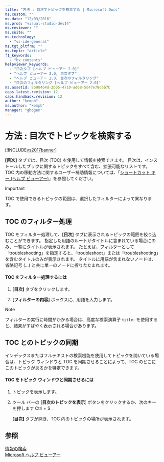 ```yaml
---
title: "方法 : 目次でトピックを検索する | Microsoft Docs"
ms.custom: ""
ms.date: "12/03/2016"
ms.prod: "visual-studio-dev14"
ms.reviewer: ""
ms.suite: ""
ms.technology: 
  - "vs-ide-general"
ms.tgt_pltfrm: ""
ms.topic: "article"
f1_keywords: 
  - "hv_contents"
helpviewer_keywords: 
  - "目次タブ [ヘルプ ビューアー 2.0]"
  - "ヘルプ ビューアー 2.0, 目次タブ"
  - "ヘルプ ビューアー 2.0, 目次のフィルタリング"
  - "目次のフィルタリング [ヘルプ ビューアー 2.0]"
ms.assetid: 8b98464d-2b05-4710-ad68-5647e78c6b7b
caps.latest.revision: 12
caps.handback.revision: 12
author: "kempb"
ms.author: "kempb"
manager: "ghogen"
---
```

# 方法 : 目次でトピックを検索する
[!INCLUDE[vs2017banner](../code-quality/includes/vs2017banner.md)]

**\[目次\]** タブでは、目次 \(TOC\) を使用して情報を検索できます。  目次は、インストールしたブックに関するトピックをすべて含む、拡張可能なリストです。  TOC 内の移動方法に関するユーザー補助情報については、「[ショートカット キー \(ヘルプ ビューアー\)](../ide/shortcut-keys-help-viewer.md)」を参照してください。  
  
> [!IMPORTANT]
>  TOC で使用できるトピックの範囲は、選択したフィルターによって異なります。  
  
## TOC のフィルター処理  
 TOC をフィルター処理して、**\[目次\]** タブに表示されるトピックの範囲を絞り込むことができます。  指定した用語のルートがタイトルに含まれている場合にのみ、一覧にタイトルが表示されます。  たとえば、フィルターとして「troubleshooting」を指定すると、「troubleshoot」または「troubleshooting」を含むタイトルのみが表示されます。  タイトルに用語が含まれないノードは、省略記号 \(...\) と共に単一のノードに折りたたまれます。  
  
#### TOC をフィルター処理するには  
  
1.  **\[目次\]** タブをクリックします。  
  
2.  **\[フィルターの内容\]** ボックスに、用語を入力します。  
  
> [!NOTE]
>  フィルターの実行に時間がかかる場合は、高度な検索演算子 `title:` を使用すると、結果がすばやく表示される場合があります。  
  
## TOC とのトピックの同期  
 インデックスまたはフルテキストの検索機能を使用してトピックを開いている場合は、トピック ウィンドウと TOC を同期させることによって、TOC のどこにこのトピックがあるかを特定できます。  
  
#### TOC をトピック ウィンドウと同期させるには  
  
1.  トピックを表示します。  
  
2.  ツール バーの \[**目次のトピックを表示**\] ボタンをクリックするか、次のキーを押します                                                            Ctrl \+ S                                                           .  
  
     **\[目次\]** タブが開き、TOC 内のトピックの場所が表示されます。  
  
## 参照  
 [情報の検索](../ide/locate-information.md)   
 [Microsoft ヘルプ ビューアー](../ide/microsoft-help-viewer.md)
